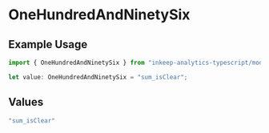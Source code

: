 # OneHundredAndNinetySix

## Example Usage

```typescript
import { OneHundredAndNinetySix } from "inkeep-analytics-typescript/models/operations";

let value: OneHundredAndNinetySix = "sum_isClear";
```

## Values

```typescript
"sum_isClear"
```